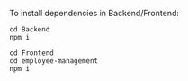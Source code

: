 To install dependencies in Backend/Frontend:
```
cd Backend
npm i
```

```
cd Frontend
cd employee-management
npm i
```
